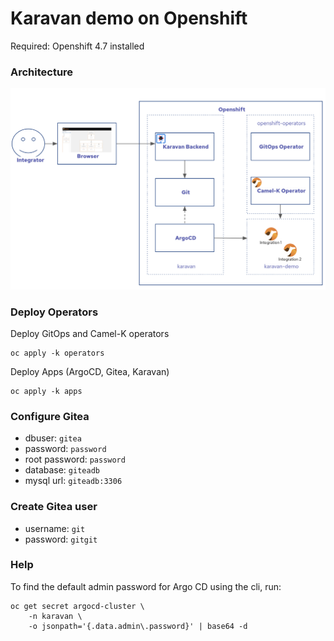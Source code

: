 # Karavan demo on Openshift
Required: Openshift 4.7 installed

### Architecture
![Architecture](karavan-cloud.png)

### Deploy Operators
Deploy GitOps and Camel-K operators
```shell
oc apply -k operators
```
Deploy Apps (ArgoCD, Gitea, Karavan)
```shell
oc apply -k apps
```

### Configure Gitea

- dbuser: `gitea`
- password: `password`
- root password: `password`
- database: `giteadb`
- mysql url: `giteadb:3306`

### Create Gitea user

- username: `git`
- password: `gitgit`

### Help
To find the default admin password for Argo CD using the cli, run:

```
oc get secret argocd-cluster \
    -n karavan \
    -o jsonpath='{.data.admin\.password}' | base64 -d
```